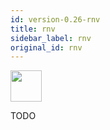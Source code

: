 ```yaml
---
id: version-0.26-rnv
title: rnv
sidebar_label: rnv
original_id: rnv
---
```


<img src="https://renative.org/img/ic_cli.png" width=50 height=50 />

TODO
